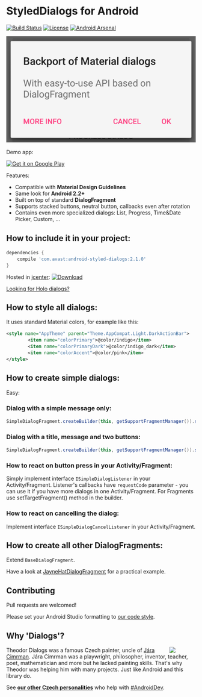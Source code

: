# StyledDialogs for Android 
[![Build Status](https://travis-ci.org/avast/android-styled-dialogs.svg?branch=master)](https://travis-ci.org/avast/android-styled-dialogs) [![License](https://img.shields.io/badge/license-Apache%202-green.svg?style=flat)](https://github.com/avast/android-styled-dialogs/blob/master/LICENSE.txt) [![Android Arsenal](https://img.shields.io/badge/Android%20Arsenal-StyledDialogs-green.svg?style=flat)](https://android-arsenal.com/details/1/143) 

 ![Screenshot of the dialogs](graphics/screenshot-small.png)
 
Demo app:

<a href="https://play.google.com/store/apps/details?id=com.avast.dialogs"><img src="http://www.android.com/images/brand/get_it_on_play_logo_small.png" alt="Get it on Google Play" /></a>

Features:

 - Compatible with **Material Design Guidelines**
 - Same look for **Android 2.2+**
 - Built on top of standard **DialogFragment**
 - Supports stacked buttons, neutral button, callbacks even after rotation
 - Contains even more specialized dialogs: List, Progress, Time&Date Picker, Custom, ...

## How to include it in your project:

```groovy
dependencies {
	compile 'com.avast:android-styled-dialogs:2.1.0'
}
```    
Hosted in [jcenter](https://bintray.com/avast/android/styled-dialogs/): [ ![Download](https://api.bintray.com/packages/avast/android/styled-dialogs/images/download.svg) ](https://bintray.com/avast/android/styled-dialogs/_latestVersion)

[Looking for Holo dialogs?](https://github.com/inmite/android-styled-dialogs/tree/holo)

## How to style all dialogs:

It uses standard Material colors, for example like this:

```xml
<style name="AppTheme" parent="Theme.AppCompat.Light.DarkActionBar">
        <item name="colorPrimary">@color/indigo</item>
        <item name="colorPrimaryDark">@color/indigo_dark</item>
        <item name="colorAccent">@color/pink</item>
</style>
```

## How to create simple dialogs:

Easy:

### Dialog with a simple message only:
```java
SimpleDialogFragment.createBuilder(this, getSupportFragmentManager()).setMessage(R.string.message).show();
```

### Dialog with a title, message and two buttons:	
```java
SimpleDialogFragment.createBuilder(this, getSupportFragmentManager()).setTitle(R.string.title).setMessage(R.string.message).setPositiveButtonText(R.string.positive_button).setNegativeButtonText(R.string.negative_button).show();
```
### How to react on button press in your Activity/Fragment:

Simply implement interface `ISimpleDialogListener` in your Activity/Fragment. Listener's callbacks have `requestCode` parameter - you can use it if you have more dialogs in one Activity/Fragment.
For Fragments use setTargetFragment() method in the builder.

### How to react on cancelling the dialog:

Implement interface `ISimpleDialogCancelListener` in your Activity/Fragment.

## How to create all other DialogFragments:

Extend `BaseDialogFragment`. 

Have a look at [JayneHatDialogFragment](https://github.com/avast/android-styled-dialogs/blob/master/demo/src/main/java/com/avast/dialogs/JayneHatDialogFragment.java) for a practical example.

## Contributing

Pull requests are welcomed!

Please set your Android Studio formatting to [our code style](https://github.com/avast/android-styled-dialogs/blob/master/code-formatting-config.xml).

## Why 'Dialogs'?

<img src="http://img.radio.cz/pictures/osobnosti/cimrman_jarax.jpg" width="70"  align="right"/>

Theodor Dialogs was a famous Czech painter, uncle of [Jára Cimrman](http://en.wikipedia.org/wiki/J%C3%A1ra_Cimrman). Jára Cimrman was a playwright, philosopher, inventor, teacher, poet, mathematician and more but he lacked painting skills. That's why Theodor was helping him with many projects. Just like Android and this library do.

See [**our other Czech personalities**](http://inmite.github.io) who help with [#AndroidDev](https://plus.google.com/s/%23AndroidDev).
